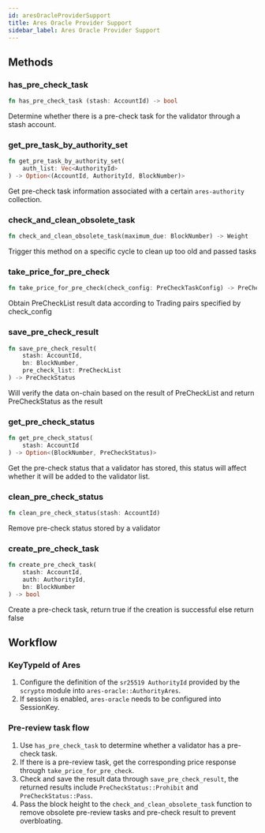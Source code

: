 ```yaml
---
id: aresOracleProviderSupport
title: Ares Oracle Provider Support
sidebar_label: Ares Oracle Provider Support
---
```


## Methods

### has_pre_check_task

```rust
fn has_pre_check_task (stash: AccountId) -> bool
```
Determine whether there is a pre-check task for the validator through a stash account.

### get_pre_task_by_authority_set
```rust
fn get_pre_task_by_authority_set(
    auth_list: Vec<AuthorityId>
) -> Option<(AccountId, AuthorityId, BlockNumber)>
```

Get pre-check task information associated with a certain `ares-authority` collection.

### check_and_clean_obsolete_task
```rust
fn check_and_clean_obsolete_task(maximum_due: BlockNumber) -> Weight
```
Trigger this method on a specific cycle to clean up too old and passed tasks

### take_price_for_pre_check
```rust
fn take_price_for_pre_check(check_config: PreCheckTaskConfig) -> PreCheckList
```
Obtain PreCheckList result data according to Trading pairs specified by check_config

### save_pre_check_result
```rust
fn save_pre_check_result(
    stash: AccountId,
    bn: BlockNumber,
    pre_check_list: PreCheckList
) -> PreCheckStatus
```
Will verify the data on-chain based on the result of PreCheckList and return PreCheckStatus as the result

### get_pre_check_status
```rust
fn get_pre_check_status(
    stash: AccountId
) -> Option<(BlockNumber, PreCheckStatus)>
```
Get the pre-check status that a validator has stored, this status will affect whether it will be added to the validator list.

### clean_pre_check_status
```rust
fn clean_pre_check_status(stash: AccountId)
```
Remove pre-check status stored by a validator

### create_pre_check_task
```rust
fn create_pre_check_task(
    stash: AccountId,
    auth: AuthorityId,
    bn: BlockNumber
) -> bool
```
Create a pre-check task, return true if the creation is successful else return false

## Workflow

### KeyTypeId of Ares
1. Configure the definition of the `sr25519 AuthorityId` provided by the `scrypto` module into `ares-oracle::AuthorityAres`.
2. If session is enabled, `ares-oracle` needs to be configured into SessionKey.

### Pre-review task flow
1. Use `has_pre_check_task` to determine whether a validator has a pre-check task.
2. If there is a pre-review task, get the corresponding price response through `take_price_for_pre_check`.
3. Check and save the result data through `save_pre_check_result`,
   the returned results include `PreCheckStatus::Prohibit` and `PreCheckStatus::Pass`.
4. Pass the block height to the `check_and_clean_obsolete_task` function to remove obsolete pre-review tasks and pre-check result to prevent overbloating.
